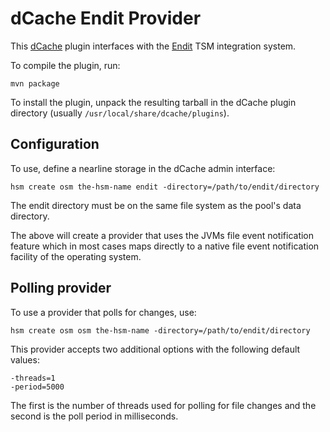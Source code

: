 dCache Endit Provider
==============================================

This [dCache] plugin interfaces with the [Endit] TSM integration system.

To compile the plugin, run:

    mvn package

To install the plugin, unpack the resulting tarball in the dCache
plugin directory (usually `/usr/local/share/dcache/plugins`).

## Configuration

To use, define a nearline storage in the dCache admin interface:

    hsm create osm the-hsm-name endit -directory=/path/to/endit/directory

The endit directory must be on the same file system as the pool's
data directory.

The above will create a provider that uses the JVMs file event
notification feature which in most cases maps directly to a native
file event notification facility of the operating system. 

## Polling provider

To use a provider that polls for changes, use:

    hsm create osm osm the-hsm-name -directory=/path/to/endit/directory

This provider accepts two additional options with the following default
values:

    -threads=1
    -period=5000

The first is the number of threads used for polling for file changes
and the second is the poll period in milliseconds.

[dCache]: http://www.dcache.org/
[Endit]: https://github.com/maswan/endit
